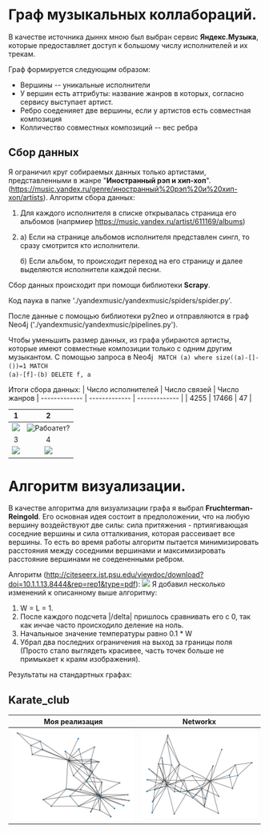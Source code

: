# Граф музыкальных коллабораций.
В качестве источника дыннх мною был выбран сервис <b>Яндекс.Музыка</b>, которые предоставляет доступ к большому числу исполнителей и их трекам.

Граф формируется следующим образом:
 - Вершины --  уникальные исполнители
 - У вершин есть аттрибуты: название жанров в которых, согласно сервису выступает артист.
 - Ребро соеденияет две вершины, если у артистов есть совместная композиция
 - Колличество совместных композиций -- вес ребра
 ## Сбор данных
Я ограничил круг собираемых данных только артистами, представленными в жанре "<b>Иностранный рэп и хип-хоп</b>". (https://music.yandex.ru/genre/иностранный%20рэп%20и%20хип-хоп/artists).
Алгоритм сбора данных: 
1. Для каждого исполнителя в списке открывалась страница его альбомов (напрмиер https://music.yandex.ru/artist/611169/albums)
2. а) Если на странице альбомов исполнителя представлен сингл, то сразу смотрится кто исполнители.

   б) Если альбом, то происходит переход на его страницу и далее  выделяются исполнители каждой песни.

Сбор данных происходит при помощи библиотеки <b>Scrapy</b>.

Код паука в папке './yandexmusic/yandexmusic/spiders/spider.py'.

После данные с помощью библиотеки py2neo и отправляются в граф Neo4j ('./yandexmusic/yandexmusic/pipelines.py').

Чтобы уменьшить размер данных, из графа убираются артисты, которые имеют совместные композиции только с одним другим музыкантом. С помощью запроса в Neo4j
<code>
MATCH (a)
where size((a)-[]-())=1
MATCH (a)-[f]-(b)
DELETE f, a
 </code>
 
Итоги сбора данных:
| Число исполнителей  | Число связей | Число жанров
| ------------- | ------------- | ------------- | 
| 4255  | 17466   |  47 | 

1             |  2
:-------------------------:|:-------------------------:
![](https://camo.githubusercontent.com/e46b1e76ea1247ac7842b35a76dc3c0935c10881/68747470733a2f2f692e6962622e636f2f304467747131642f53637265656e73686f742d323032302d30332d31392d61742d30302d30392d30352e706e67)  |  ![Рабоатет?](https://i.ibb.co/MBQnb9d/Screenshot-2020-03-18-at-22-59-52.png)
3             |  4
![](https://i.ibb.co/4P9Dhtw/Screenshot-2020-03-19-at-00-13-19.png) | ![](https://i.ibb.co/9GrxcLb/Screenshot-2020-03-19-at-00-27-29.png)
# Алгоритм визуализации.
В качестве алгоритма для визуализации графа я выбрал <b>Fruchterman-Reingold</b>.
Его основная идея состоит в предположении, что на любую вершину воздействуют две силы: сила притяжения - пртиягивающая соседние вершины и сила отталкивания, которая рассеивает все вершины. То есть во время работы алгоритм пытается минимизировать расстояния между соседними вершинами и максимизировать расстояние вершинами не соедененными ребром.

Алгоритм (http://citeseerx.ist.psu.edu/viewdoc/download?doi=10.1.1.13.8444&rep=rep1&type=pdf):
![](https://i.imgur.com/X2z4OnQ.png)
Я добавил несколько изменений к описанному выше алгоритму:
1. W = L = 1.
2. После каждого подсчета |/delta| пришлось сравнивать его с 0, так как инчае часто происходило деление на ноль.
3. Начальныое значение температуры равно 0.1 * W
4. Убрал два последних ограничения на выход за границы поля (Просто стало выглядеть красивее, часть точек больше не примыкает к краям изображения).

Результаты на стандартных графах:
## Karate_club
Моя реализация             |  Networkx
:-------------------------:|:-------------------------:
![](./images/karate_my.png) | ![](./images/karate_nx.png)
